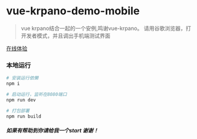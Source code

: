 # vue-krpano-demo-mobile

> vue krpano结合一起的一个安例,鸣谢vue-krpano。
请用谷歌浏览器，打开发者模式，并且调出手机端测试界面 



[在线体验](http://www.deyou360.com/ydkrpano/index.html#/shangjie)




### 本地运行

``` bash
# 安装运行依懒
npm i

# 启动运行，监听在8080端口
npm run dev

# 打包部署
npm run build

```




##### 如果有帮助到你请给我一个start 谢谢！

